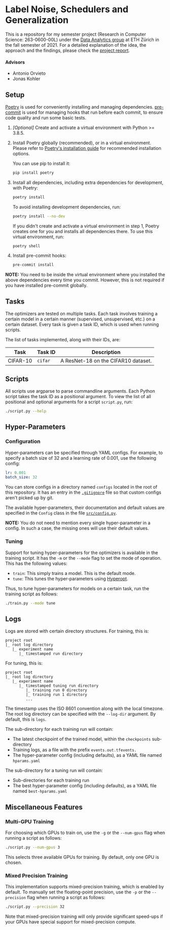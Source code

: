 # Label Noise, Schedulers and Generalization

This is a repository for my semester project (Research in Computer Science: 263-0600-00L) under the [Data Analytics group](http://da.inf.ethz.ch/) at ETH Zürich in the fall semester of 2021.
For a detailed explanation of the idea, the approach and the findings, please check the [project report](./report.pdf).

#### Advisors
* Antonio Orvieto
* Jonas Kohler

## Setup
[Poetry](https://python-poetry.org/) is used for conveniently installing and managing dependencies.
[pre-commit](https://pre-commit.com/) is used for managing hooks that run before each commit, to ensure code quality and run some basic tests.

1. *[Optional]* Create and activate a virtual environment with Python >= 3.8.5.

2. Install Poetry globally (recommended), or in a virtual environment.
    Please refer to [Poetry's installation guide](https://python-poetry.org/docs/#installation) for recommended installation options.

    You can use pip to install it:
    ```sh
    pip install poetry
    ```

3. Install all dependencies, including extra dependencies for development, with Poetry:
    ```sh
    poetry install
    ```

    To avoid installing development dependencies, run:
    ```sh
    poetry install --no-dev
    ```

    If you didn't create and activate a virtual environment in step 1, Poetry creates one for you and installs all dependencies there.
    To use this virtual environment, run:
    ```sh
    poetry shell
    ```

4. Install pre-commit hooks:
    ```sh
    pre-commit install
    ```

**NOTE:** You need to be inside the virtual environment where you installed the above dependencies every time you commit.
However, this is not required if you have installed pre-commit globally.

## Tasks

The optimizers are tested on multiple tasks.
Each task involves training a certain model in a certain manner (supervised, unsupervised, etc.) on a certain dataset.
Every task is given a task ID, which is used when running scripts.

The list of tasks implemented, along with their IDs, are:

Task | Task ID | Description
-- | -- | --
CIFAR-10 | `cifar` | A ResNet-18 on the CIFAR10 dataset.

## Scripts

All scripts use argparse to parse commandline arguments.
Each Python script takes the task ID as a positional argument.
To view the list of all positional and optional arguments for a script `script.py`, run:
```sh
./script.py --help
```

## Hyper-Parameters

### Configuration
Hyper-parameters can be specified through YAML configs.
For example, to specify a batch size of 32 and a learning rate of 0.001, use the following config:
```yaml
lr: 0.001
batch_size: 32
```

You can store configs in a directory named `configs` located in the root of this repository.
It has an entry in the [`.gitignore`](./.gitignore) file so that custom configs aren't picked up by git.

The available hyper-parameters, their documentation and default values are specified in the `Config` class in the file [`src/config.py`](./src/config.py).

**NOTE:** You do not need to mention every single hyper-parameter in a config.
In such a case, the missing ones will use their default values.

### Tuning
Support for tuning hyper-parameters for the optimizers is available in the training script.
It has the `-m` or the `--mode` flag to set the mode of operation.
This has the following values:
* `train`: This simply trains a model. This is the default mode.
* `tune`: This tunes the hyper-parameters using [Hyperopt](https://github.com/hyperopt/hyperopt).

Thus, to tune hyper-parameters for models on a certain task, run the training script as follows:
```sh
./train.py --mode tune
```

## Logs
Logs are stored with certain directory structures.
For training, this is:
```
project root
|_ root log directory
   |_ experiment name
      |_ timestamped run directory
```

For tuning, this is:
```
project root
|_ root log directory
   |_ experiment name
      |_ timestamped tuning run directory
         |_ training run 0 directory
         |_ training run 1 directory
         ...
```

The timestamp uses the ISO 8601 convention along with the local timezone.
The root log directory can be specified with the `--log-dir` argument.
By default, this is `logs`.

The sub-directory for each training run will contain:
* The latest checkpoint of the trained model, within the `checkpoints` sub-directory
* Training logs, as a file with the prefix `events.out.tfevents.`
* The hyper-parameter config (including defaults), as a YAML file named `hparams.yaml`

The sub-directory for a tuning run will contain:
* Sub-directories for each training run
* The best hyper-parameter config (including defaults), as a YAML file named `best-hparams.yaml`

## Miscellaneous Features

### Multi-GPU Training
For choosing which GPUs to train on, use the `-g` or the `--num-gpus` flag when running a script as follows:
```sh
./script.py --num-gpus 3
```

This selects three available GPUs for training.
By default, only one GPU is chosen.

### Mixed Precision Training
This implementation supports mixed-precision training, which is enabled by default.
To manually set the floating-point precision, use the `-p` or the `--precision` flag when running a script as follows:
```sh
./script.py --precision 32
```

Note that mixed-precision training will only provide significant speed-ups if your GPUs have special support for mixed-precision compute.
